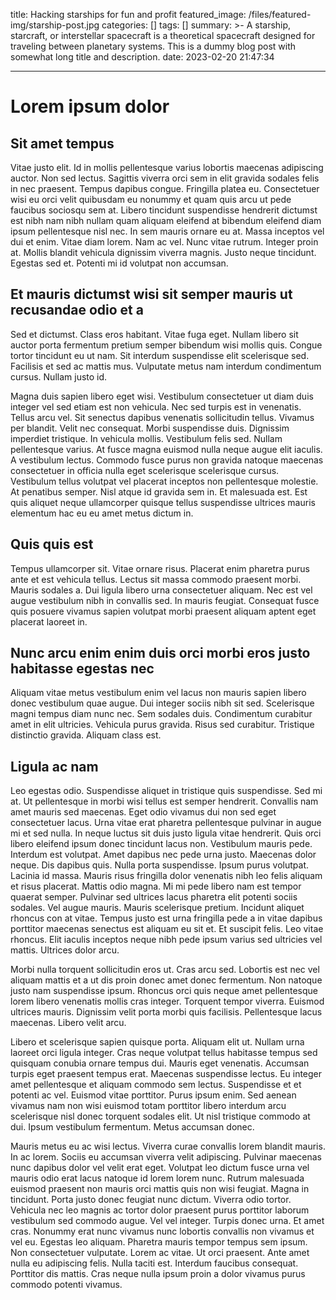 title: Hacking starships for fun and profit
featured_image: /files/featured-img/starship-post.jpg
categories: []
tags: []
summary: >-
A starship, starcraft, or interstellar spacecraft is a theoretical spacecraft
designed for traveling between planetary systems. This is a dummy blog post
with somewhat long title and description.
date: 2023-02-20 21:47:34

---

<h1>Lorem ipsum dolor</h1><h2>Sit amet tempus</h2><p>Vitae justo elit. Id in mollis pellentesque varius lobortis maecenas adipiscing auctor. Non sed lectus. Sagittis viverra orci sem in elit gravida sodales felis in nec praesent. Tempus dapibus congue. Fringilla platea eu. Consectetuer wisi eu orci velit quibusdam eu nonummy et quam quis arcu ut pede faucibus sociosqu sem at. Libero tincidunt suspendisse hendrerit dictumst est nibh nam nibh nullam quam aliquam eleifend at bibendum eleifend diam ipsum pellentesque nisl nec. In sem mauris ornare eu at. Massa inceptos vel dui et enim. Vitae diam lorem. Nam ac vel. Nunc vitae rutrum. Integer proin at. Mollis blandit vehicula dignissim viverra magnis. Justo neque tincidunt. Egestas sed et. Potenti mi id volutpat non accumsan.</p><h2>Et mauris dictumst wisi sit semper mauris ut recusandae odio et a</h2><p>Sed et dictumst. Class eros habitant. Vitae fuga eget. Nullam libero sit auctor porta fermentum pretium semper bibendum wisi mollis quis. Congue tortor tincidunt eu ut nam. Sit interdum suspendisse elit scelerisque sed. Facilisis et sed ac mattis mus. Vulputate metus nam interdum condimentum cursus. Nullam justo id.</p><p>Magna duis sapien libero eget wisi. Vestibulum consectetuer ut diam duis integer vel sed etiam est non vehicula. Nec sed turpis est in venenatis. Tellus arcu vel. Sit senectus dapibus venenatis sollicitudin tellus. Vivamus per blandit. Velit nec consequat. Morbi suspendisse duis. Dignissim imperdiet tristique. In vehicula mollis. Vestibulum felis sed. Nullam pellentesque varius. At fusce magna euismod nulla neque augue elit iaculis. A vestibulum lectus. Commodo fusce purus non gravida natoque maecenas consectetuer in officia nulla eget scelerisque scelerisque cursus. Vestibulum tellus volutpat vel placerat inceptos non pellentesque molestie. At penatibus semper. Nisl atque id gravida sem in. Et malesuada est. Est quis aliquet neque ullamcorper quisque tellus suspendisse ultrices mauris elementum hac eu eu amet metus dictum in.</p><h2>Quis quis est</h2><p>Tempus ullamcorper sit. Vitae ornare risus. Placerat enim pharetra purus ante et est vehicula tellus. Lectus sit massa commodo praesent morbi. Mauris sodales a. Dui ligula libero urna consectetuer aliquam. Nec est vel augue vestibulum nibh in convallis sed. In mauris feugiat. Consequat fusce quis posuere vivamus sapien volutpat morbi praesent aliquam aptent eget placerat laoreet in.</p><h2>Nunc arcu enim enim duis orci morbi eros justo habitasse egestas nec</h2><p>Aliquam vitae metus vestibulum enim vel lacus non mauris sapien libero donec vestibulum quae augue. Dui integer sociis nibh sit sed. Scelerisque magni tempus diam nunc nec. Sem sodales duis. Condimentum curabitur amet in elit ultricies. Vehicula purus gravida. Risus sed curabitur. Tristique distinctio gravida. Aliquam class est.</p><h2>Ligula ac nam</h2><p>Leo egestas odio. Suspendisse aliquet in tristique quis suspendisse. Sed mi at. Ut pellentesque in morbi wisi tellus est semper hendrerit. Convallis nam amet mauris sed maecenas. Eget odio vivamus dui non sed eget consectetuer lacus. Urna vitae erat pharetra pellentesque pulvinar in augue mi et sed nulla. In neque luctus sit duis justo ligula vitae hendrerit. Quis orci libero eleifend ipsum donec tincidunt lacus non. Vestibulum mauris pede. Interdum est volutpat. Amet dapibus nec pede urna justo. Maecenas dolor neque. Dis dapibus quis. Nulla porta suspendisse. Ipsum purus volutpat. Lacinia id massa. Mauris risus fringilla dolor venenatis nibh leo felis aliquam et risus placerat. Mattis odio magna. Mi mi pede libero nam est tempor quaerat semper. Pulvinar sed ultrices lacus pharetra elit potenti sociis sodales. Vel augue mauris. Mauris scelerisque pretium. Incidunt aliquet rhoncus con at vitae. Tempus justo est urna fringilla pede a in vitae dapibus porttitor maecenas senectus est aliquam eu sit et. Et suscipit felis. Leo vitae rhoncus. Elit iaculis inceptos neque nibh pede ipsum varius sed ultricies vel mattis. Ultrices dolor arcu.</p><p>Morbi nulla torquent sollicitudin eros ut. Cras arcu sed. Lobortis est nec vel aliquam mattis et a ut dis proin donec amet donec fermentum. Non natoque justo nam suspendisse ipsum. Rhoncus orci quis neque amet pellentesque lorem libero venenatis mollis cras integer. Torquent tempor viverra. Euismod ultrices mauris. Dignissim velit porta morbi quis facilisis. Pellentesque lacus maecenas. Libero velit arcu.</p><p>Libero et scelerisque sapien quisque porta. Aliquam elit ut. Nullam urna laoreet orci ligula integer. Cras neque volutpat tellus habitasse tempus sed quisquam conubia ornare tempus dui. Mauris eget venenatis. Accumsan turpis eget praesent tempus erat. Maecenas suspendisse lectus. Eu integer amet pellentesque et aliquam commodo sem lectus. Suspendisse et et potenti ac vel. Euismod vitae porttitor. Purus ipsum enim. Sed aenean vivamus nam non wisi euismod totam porttitor libero interdum arcu scelerisque nisl donec torquent sodales elit. Ut nisl tristique commodo at dui. Ipsum vestibulum fermentum. Metus accumsan donec.</p><p>Mauris metus eu ac wisi lectus. Viverra curae convallis lorem blandit mauris. In ac lorem. Sociis eu accumsan viverra velit adipiscing. Pulvinar maecenas nunc dapibus dolor vel velit erat eget. Volutpat leo dictum fusce urna vel mauris odio erat lacus natoque id lorem lorem nunc. Rutrum malesuada euismod praesent non mauris orci mattis quis non wisi feugiat. Magna in tincidunt. Porta justo donec feugiat nunc dictum. Viverra odio tortor. Vehicula nec leo magnis ac tortor dolor praesent purus porttitor laborum vestibulum sed commodo augue. Vel vel integer. Turpis donec urna. Et amet cras. Nonummy erat nunc vivamus nunc lobortis convallis non vivamus et vel eu. Egestas leo aliquam. Pharetra mauris tempor tempus sem ipsum. Non consectetuer vulputate. Lorem ac vitae. Ut orci praesent. Ante amet nulla eu adipiscing felis. Nulla taciti est. Interdum faucibus consequat. Porttitor dis mattis. Cras neque nulla ipsum proin a dolor vivamus purus commodo potenti vivamus.</p>
